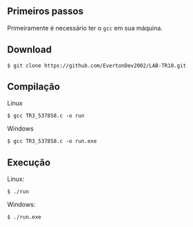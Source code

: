 ## Primeiros passos
Primeiramente é necessário ter o `gcc` em sua máquina.

## Download
```
$ git clone https://github.com/EvertonDev2002/LAB-TR10.git 
```

## Compilação
Linux
```
$ gcc TR3_537858.c -o run
```
Windows
```
$ gcc TR3_537858.c -o run.exe
```

## Execução
Linux:
```
$ ./run
```

Windows:
```
$ ./run.exe
```
